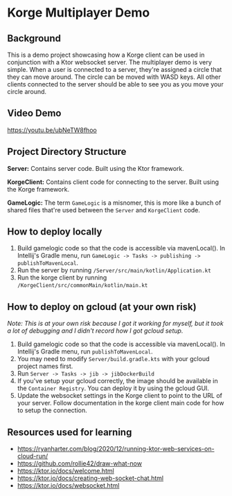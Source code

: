 # Korge Multiplayer Demo

## Background

This is a demo project showcasing how a Korge client can be used in conjunction with a Ktor websocket server. The
multiplayer demo is very simple. When a user is connected to a server, they're assigned a circle that they can move
around. The circle can be moved with WASD keys. All other clients connected to the server should be able to see you as
you move your circle around.

## Video Demo

https://youtu.be/ubNeTW8fhoo

## Project Directory Structure

**Server:** Contains server code. Built using the Ktor framework.

**KorgeClient:** Contains client code for connecting to the server. Built using the Korge framework.

**GameLogic:** The term `GameLogic` is a misnomer, this is more like a bunch of shared files that're used between
the `Server` and `KorgeClient` code.

## How to deploy locally

1. Build gamelogic code so that the code is accessible via mavenLocal(). In Intellij's Gradle menu,
   run `GameLogic -> Tasks -> publishing -> publishToMavenLocal`.
2. Run the server by running `/Server/src/main/kotlin/Application.kt`
3. Run the korge client by running `/KorgeClient/src/commonMain/kotlin/main.kt`

## How to deploy on gcloud (at your own risk)

_Note: This is at your own risk because I got it working for myself, but it took a lot of debugging and I didn't record
how I got gcloud setup._

1. Build gamelogic code so that the code is accessible via mavenLocal(). In Intellij's Gradle menu,
   run `publishToMavenLocal`.
2. You may need to modify `Server/build.gradle.kts` with your gcloud project names first.
3. Run `Server -> Tasks -> jib -> jibDockerBuild`
4. If you've setup your gcloud correctly, the image should be available in the `Container Registry`. You can deploy it
   by using the gcloud GUI.
5. Update the websocket settings in the Korge client to point to the URL of your server. Follow documentation in the
   korge client main code for how to setup the connection.

## Resources used for learning
- https://ryanharter.com/blog/2020/12/running-ktor-web-services-on-cloud-run/
- https://github.com/rollie42/draw-what-now
- https://ktor.io/docs/welcome.html
- https://ktor.io/docs/creating-web-socket-chat.html
- https://ktor.io/docs/websocket.html